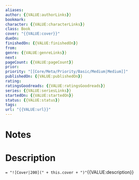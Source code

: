 ```yaml
---
aliases:
author: {{VALUE:authorLinks}}
bookmark:
character: {{VALUE:characterLinks}}
class: Book
cover: "{{VALUE:cover}}"
dueOn:
finishedOn: {{VALUE:finishedOn}}
from:
genre: {{VALUE:genreLinks}}
next:
pageCount: {{VALUE:pageCount}}
prior:
priority: "[[Core/Meta/Priority/Basic/Medium|Medium]]"
publishedOn: {{VALUE:publishedOn}}
rating:
ratingsGoodreads: {{VALUE:ratingsGoodreads}}
series: {{VALUE:seriesLinks}}
startedOn: {{VALUE:startedOn}}
status: {{VALUE:status}}
tags:
url: "{{VALUE:url}}"
---
```

# Notes

# Description

`= "![Cover|200](" + this.cover + ")"`{{VALUE:description}}
